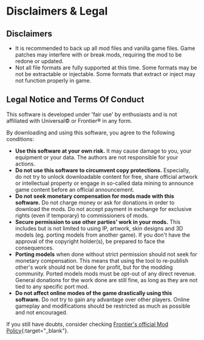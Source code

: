 # Disclaimers & Legal

## Disclaimers

- It is recommended to back up all mod files and vanilla game files. Game patches may interfere with or break mods, requiring the mod to be redone or updated. 
- Not all file formats are fully supported at this time. Some formats may be not be extractable or injectable. Some formats that extract or inject may not function properly in game.

## Legal Notice and Terms Of Conduct

This software is developed under 'fair use' by enthusiasts and is not affiliated with Universal© or Frontier® in any form.

By downloading and using this software, you agree to the following conditions:

- **Use this software at your own risk.** It may cause damage to you, your equipment or your data. The authors are not responsible for your actions.
- **Do not use this software to circumvent copy protections.** Especially, do not try to unlock downloadable content for free, share official artwork or intellectual property or engage in so-called data mining to announce game content before an official announcement.
- **Do not seek monetary compensation for mods made with this software.** Do not charge money or ask for donations in order to download the mods. Do not accept payment in exchange for exclusive rights (even if temporary) to commissioners of mods.
- **Secure permission to use other parties' work in your mods.** This includes but is not limited to using IP, artwork, skin designs and 3D models (eg. porting models from another game). If you don't have the approval of the copyright holder(s), be prepared to face the consequences.
- **Porting models** when done without strict permission should not seek for monetary compensation. This means that using the tool to re-publish other's work should not be done for profit, but for the modding community. Ported models mods must be opt-out of any direct revenue. General donations for the work done are still fine, as long as they are not tied to any specific port mod.
- **Do not affect online modes of the game drastically using this software.** Do not try to gain any advantage over other players. Online gameplay and modifications should be restricted as much as possible and not encouraged.

If you still have doubts, consider checking [Frontier's official Mod Policy](https://workshop.frontierstore.net/mod-policy){:target="_blank"}.
